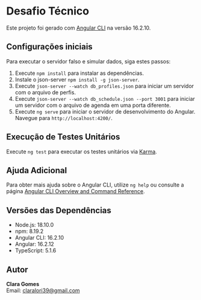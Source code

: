 # Desafio Técnico

Este projeto foi gerado com [Angular CLI](https://github.com/angular/angular-cli) na versão 16.2.10.

## Configurações iniciais

Para executar o servidor falso e simular dados, siga estes passos:

1. Execute `npm install` para instalar as dependências.
2. Instale o json-server `npm install -g json-server`.
3. Execute `json-server --watch db_profiles.json` para iniciar um servidor com o arquivo de perfis.
4. Execute `json-server --watch db_schedule.json --port 3001` para iniciar um servidor com o arquivo de agenda em uma porta diferente.
5. Execute `ng serve` para iniciar o servidor de desenvolvimento do Angular. Navegue para `http://localhost:4200/`.


## Execução de Testes Unitários

Execute `ng test` para executar os testes unitários via [Karma](https://karma-runner.github.io).

## Ajuda Adicional

Para obter mais ajuda sobre o Angular CLI, utilize `ng help` ou consulte a página [Angular CLI Overview and Command Reference](https://angular.io/cli).


## Versões das Dependências

- Node.js: 18.10.0
- npm: 8.19.2
- Angular CLI: 16.2.10
- Angular: 16.2.12
- TypeScript: 5.1.6

## Autor

**Clara Gomes**  
Email: claralori39@gmail.com
